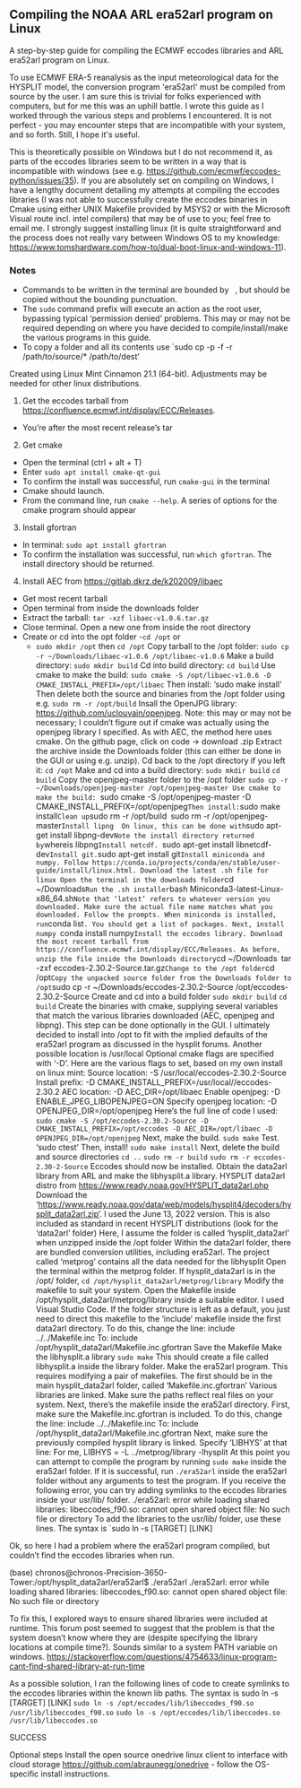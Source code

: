 ## Compiling the NOAA ARL era52arl program on Linux

A step-by-step guide for compiling the ECMWF eccodes libraries and ARL era52arl program on Linux.

To use ECMWF ERA-5 reanalysis as the input meteorological data for the HYSPLIT model, the conversion program 'era52arl' must be compiled from source by the user. I am sure this is trivial for folks experienced with computers, but for me this was an uphill battle. I wrote this guide as I worked through the various steps and problems I encountered. It is not perfect - you may encounter steps that are incompatible with your system, and so forth. Still, I hope it's useful.

This is theoretically possible on Windows but I do not recommend it, as parts of the eccodes libraries seem to be written in a way that is incompatible with windows (see e.g. https://github.com/ecmwf/eccodes-python/issues/35). If you are absolutely set on compiling on Windows, I have a lengthy document detailing my attempts at compiling the eccodes libraries (I was not able to successfully create the eccodes binaries in Cmake using either UNIX Makefile provided by MSYS2 or with the Microsoft Visual route incl. intel compilers) that may be of use to you; feel free to email me. I strongly suggest installing linux (it is quite straightforward and the process does not really vary between Windows OS to my knowledge: https://www.tomshardware.com/how-to/dual-boot-linux-and-windows-11). 

### Notes
- Commands to be written in the terminal are bounded by ` `, but should be copied without the bounding punctuation.
- The `sudo` command prefix will execute an action as the root user, bypassing typical ‘permission denied’ problems. This may or may not be required depending on where you have decided to compile/install/make the various programs in this guide.
- To copy a folder and all its contents use `sudo cp -p -f -r /path/to/source/* /path/to/dest’

Created using Linux Mint Cinnamon 21.1 (64-bit). Adjustments may be needed for other linux distributions.

1. Get the eccodes tarball from https://confluence.ecmwf.int/display/ECC/Releases.
 - You’re after the most recent release’s tar
2. Get cmake
 - Open the terminal (ctrl + alt + T)
 - Enter `sudo apt install cmake-qt-gui`
 - To confirm the install was successful, run `cmake-gui` in the terminal
 - Cmake should launch.
 - From the command line, run `cmake --help`. A series of options for the cmake program should appear
3. Install gfortran
 - In terminal: `sudo apt install gfortran`
 - To confirm the installation was successful, run `which gfortran`. The install directory should be returned.
4. Install AEC from https://gitlab.dkrz.de/k202009/libaec
 - Get most recent tarball
 - Open terminal from inside the downloads folder
 - Extract the tarball: `tar -xzf libaec-v1.0.6.tar.gz`
 - Close terminal. Open a new one from inside the root directory
 - Create or cd into the opt folder
    -`cd /opt` or 
    - `sudo mkdir /opt` then `cd /opt`
Copy tarball to the /opt folder: `sudo cp -r ~/Downloads/libaec-v1.0.6 /opt/libaec-v1.0.6`
Make a build directory: `sudo mkdir build`
Cd into build directory: `cd build`
Use cmake to make the build:
`sudo cmake -S /opt/libaec-v1.0.6 -D CMAKE_INSTALL_PREFIX=/opt/libaec`
Then install: ‘sudo make install’
Then delete both the source and binaries from the /opt folder using e.g. `sudo rm -r /opt/build`
Insall the OpenJPG library: https://github.com/uclouvain/openjpeg. Note: this may or may not be necessary; I couldn’t figure out if cmake was actually using the openjpeg library I specified. 
As with AEC, the method here uses cmake.
On the github page, click on code -> download .zip
Extract the archive inside the Downloads folder (this can either be done in the GUI or using e.g. unzip).
Cd back to the /opt directory if you left it: 
`cd /opt`
Make and cd into a build directory:
`sudo mkdir build`
`cd build`
Copy the openjpeg-master folder to the /opt folder
`sudo cp -r ~/Downloads/openjpeg-master /opt/openjpeg-master
Use cmake to make the build:
`sudo cmake -S /opt/openjpeg-master -D CMAKE_INSTALL_PREFIX=/opt/openjpeg`
Then install:
 `sudo make install`
Clean up
`sudo rm -r /opt/build`
`sudo rm -r /opt/openjpeg-master`
Install lipng 
On linux, this can be done with `sudo apt-get install libpng-dev`
Note the install directory returned by `whereis libpng`
Install netcdf. 
`sudo apt-get install libnetcdf-dev`
Install git.
`sudo apt-get install git`
Install miniconda and numpy.
Follow https://conda.io/projects/conda/en/stable/user-guide/install/linux.html.
Download the latest .sh file for linux
Open the terminal in the downloads folder
`cd ~/Downloads`
Run the .sh installer
`bash Miniconda3-latest-Linux-x86_64.sh`
Note that ‘latest’ refers to whatever version you downloaded. Make sure the actual file name matches what you downloaded.
Follow the prompts.
When miniconda is installed, run `conda list`. You should get a list of packages.
Next, install numpy
`conda install numpy`
Install the eccodes library.
Download the most recent tarball from https://confluence.ecmwf.int/display/ECC/Releases.
As before, unzip the file inside the Downloads directory
`cd ~/Downloads`
`tar -zxf eccodes-2.30.2-Source.tar.gz`
Change to the /opt folder
`cd /opt`
Copy the unpacked source folder from the Downloads folder to /opt
`sudo cp -r ~/Downloads/eccodes-2.30.2-Source /opt/eccodes-2.30.2-Source
Create and cd into a build folder
`sudo mkdir build`
`cd build`
Create the binaries with cmake, supplying several variables that match the various libraries downloaded (AEC, openjpeg and libpng). This step can be done optionally in the GUI. 
I ultimately decided to install into /opt to fit with the implied defaults of the era52arl program as discussed in the hysplit forums. Another possible location is /usr/local
Optional cmake flags are specified with ‘-D’. Here are the various flags to set, based on my own install on linux mint:
Source location: -S /usr/local/eccodes-2.30.2-Source
Install prefix: -D CMAKE_INSTALL_PREFIX=/usr/local//eccodes-2.30.2
AEC location: -D AEC_DIR=/opt/libaec
Enable openjpeg: -D ENABLE_JPEG_LIBOPENJPEG=ON
Specify openjpeg location: -D OPENJPEG_DIR=/opt/openjpeg
Here’s the full line of code I used: `sudo cmake -S /opt/eccodes-2.30.2-Source -D CMAKE_INSTALL_PREFIX=/opt/eccodes -D AEC_DIR=/opt/libaec -D OPENJPEG_DIR=/opt/openjpeg`
Next, make the build.
`sudo make`
Test. 
‘sudo ctest’
Then, install!
`sudo make install`
Next, delete the build and source directories
`cd ..`
`sudo rm -r build`
`sudo rm -r eccodes-2.30-2-Source`
Eccodes should now be installed.
Obtain the data2arl library from ARL and make the libhysplit.a library.
HYSPLIT data2arl distro from https://www.ready.noaa.gov/HYSPLIT_data2arl.php
Download the ‘https://www.ready.noaa.gov/data/web/models/hysplit4/decoders/hysplit_data2arl.zip’. I used the June 13, 2022 version.
This is also included as standard in recent HYSPLIT distributions (look for the ‘data2arl’ folder)
Here, I assume the folder is called ‘hysplit_data2arl’ when unzipped inside the /opt folder
Within the data2arl folder, there are bundled conversion utilities, including era52arl. 
The project called ‘metprog’ contains all the data needed for the libhysplit
Open the terminal within the metprog folder.
If hysplit_data2arl is in the /opt/ folder, `cd /opt/hysplit_data2arl/metprog/library`
Modify the makefile to suit your system.
Open the Makefile inside /opt/hysplit_data2arl/metprog/library inside a suitable editor. I used Visual Studio Code. 
If  the folder structure is left as a default, you just need to direct this makefile to the ‘include’ makefile inside the first data2arl directory. 
To do this, change the line:
include ../../Makefile.inc
To:
include /opt/hysplit_data2arl/Makefile.inc.gfortran
Save the Makefile
Make the libhysplit.a library
`sudo make`
This should create a file called libhysplit.a inside the library folder.
Make the era52arl program.
This requires modifying a pair of makefiles.
The first should be in the main hysplit_data2arl folder, called ‘Makefile.inc.gfortran’
Various libraries are linked. Make sure the paths reflect real files on your system.
Next, there’s the makefile inside the era52arl directory.
First, make sure the Makefile.inc.gfortran is included. 
To do this, change the line:
include ../../Makefile.inc
To:
include /opt/hysplit_data2arl/Makefile.inc.gfortran
Next, make sure the previously compiled hysplit library is linked. Specify ‘LIBHYS’ at that line:
For me, LIBHYS = -L ../metprog/library -lhysplit
At this point you can attempt to compile the program by running `sudo make` inside the era52arl folder.
If it is successful, run `./era52arl` inside the era52arl folder without any arguments to test the program.
If you receive the following error, you can try adding symlinks to the eccodes libraries inside your usr/lib/ folder. 
./era52arl: error while loading shared libraries: libeccodes_f90.so: cannot open shared object file: No such file or directory
To add the libraries to the usr/lib/ folder, use these lines. The syntax is `sudo ln -s [TARGET] [LINK]

Ok, so here I had a problem where the era52arl program compiled, but couldn’t find the eccodes libraries when run.

(base) chronos@chronos-Precision-3650-Tower:/opt/hysplit_data2arl/era52arl$ ./era52arl
./era52arl: error while loading shared libraries: libeccodes_f90.so: cannot open shared object file: No such file or directory

To fix this, I explored ways to ensure shared libraries were included at runtime. This forum post seemed to suggest that the problem is that the system doesn’t know where they are (despite specifying the library locations at compile time?). Sounds similar to a system PATH variable on windows. https://stackoverflow.com/questions/4754633/linux-program-cant-find-shared-library-at-run-time

As a possible solution, I ran the following lines of code to create symlinks to the eccodes libraries within the known lib paths. The syntax is sudo ln -s [TARGET] [LINK]
`sudo ln -s /opt/eccodes/lib/libeccodes_f90.so /usr/lib/libeccodes_f90.so`
`sudo ln -s /opt/eccodes/lib/libeccodes.so /usr/lib/libeccodes.so`

SUCCESS

Optional steps
Install the open source onedrive linux client to interface with cloud storage
https://github.com/abraunegg/onedrive - follow the OS-specific install instructions.
